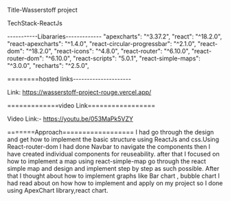 Title-Wasserstoff project

TechStack-ReactJs

-----------Libararies-------------
    "apexcharts": "^3.37.2",
    "react": "^18.2.0",
    "react-apexcharts": "^1.4.0",
    "react-circular-progressbar": "^2.1.0",
    "react-dom": "^18.2.0",
    "react-icons": "^4.8.0",
    "react-router": "^6.10.0",
    "react-router-dom": "^6.10.0",
    "react-scripts": "5.0.1",
    "react-simple-maps": "^3.0.0",
    "recharts": "^2.5.0",
    
  ========hosted links---------------------

Link: https://wasserstoff-project-rouge.vercel.app/

=============video Link=================

Video Link:- https://youtu.be/053MaPk5VZY

=======Approach================== I had go through the design and get how to implement the basic structure using ReactJs and css.Using React-router-dom I had done Navbar to navigate the components then I have created individual components for reuseability. after that I focused on how to implement a map using react-simple-map go through the react simple map and design and implement step by step as such possible. After that I thought about how to implement graphs like Bar chart , bubble chart I had read about on how how to implement and apply on my project so I done using ApexChart library,react chart.
    
  
